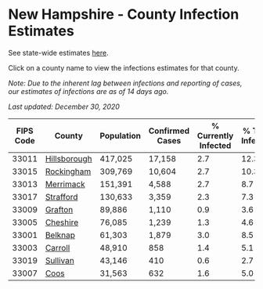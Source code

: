 # New Hampshire - County Infection Estimates

See state-wide estimates [here](/infections/us-nh).

Click on a county name to view the infections estimates for that county.

*Note: Due to the inherent lag between infections and reporting of cases, our estimates of infections are as of 14 days ago.*

*Last updated: December 30, 2020*

|   FIPS Code |                       County |   Population |   Confirmed Cases |   % Currently Infected |   % Total Infected |
|-------------|------------------------------|--------------|-------------------|------------------------|--------------------|
|       33011 | [Hillsborough](hillsborough) |      417,025 |            17,158 |                    2.7 |               12.3 |
|       33015 |     [Rockingham](rockingham) |      309,769 |            10,604 |                    2.7 |               10.3 |
|       33013 |       [Merrimack](merrimack) |      151,391 |             4,588 |                    2.7 |                8.7 |
|       33017 |       [Strafford](strafford) |      130,633 |             3,359 |                    2.3 |                7.3 |
|       33009 |           [Grafton](grafton) |       89,886 |             1,110 |                    0.9 |                3.6 |
|       33005 |         [Cheshire](cheshire) |       76,085 |             1,239 |                    1.3 |                4.6 |
|       33001 |           [Belknap](belknap) |       61,303 |             1,879 |                    3.0 |                8.5 |
|       33003 |           [Carroll](carroll) |       48,910 |               858 |                    1.4 |                5.1 |
|       33019 |         [Sullivan](sullivan) |       43,146 |               410 |                    0.6 |                2.7 |
|       33007 |                 [Coos](coos) |       31,563 |               632 |                    1.6 |                5.0 |